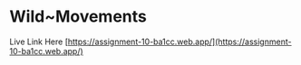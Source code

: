 # Wild~Movements

Live Link Here [https://assignment-10-ba1cc.web.app/](https://assignment-10-ba1cc.web.app/)


